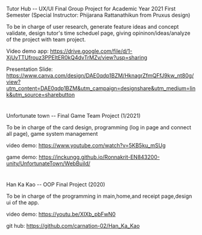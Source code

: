 Tutor Hub -- UX/UI Final Group Project for Academic Year 2021 First Semester (Special Instructor: Phijarana Rattanathikun from Pruxus design)

To be in charge of user research, generate feature ideas and concept validate, design tutor's time scheduel page, giving opininon/ideas/analyze of the project with team project.

Video demo app: https://drive.google.com/file/d/1-XjUvTTUfrouz3PPEItER0kQ4dvTrMZv/view?usp=sharing

Presentation Slide: https://www.canva.com/design/DAE0qdp1BZM/HknagrZfmQFfJ9kw_nt80g/view?utm_content=DAE0qdp1BZM&utm_campaign=designshare&utm_medium=link&utm_source=sharebutton

#
Unfortunate town -- Final Game Team Project (1/2021)

To be in charge of the card design, programming (log in page and connect all page), game system management

video demo: https://www.youtube.com/watch?v=5KB5ku_mSUg

game demo: https://inckungg.github.io/Ronnakrit-EN843200-unity/UnfortunateTown/WebBuild/

#
Han Ka Kao -- OOP Final Project (2020)

To be in charge of the programming in main,home,and receipt page,design ui of the app.

video demo: https://youtu.be/XIXb_pbFwN0

git hub: https://github.com/carnation-02/Han_Ka_Kao






